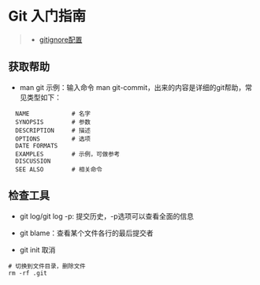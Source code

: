 # Git 入门指南

> * [gitignore配置](http://www.cnblogs.com/haiq/archive/2012/12/26/2833746.html)

## 获取帮助
- man git
示例：输入命令 man git-commit，出来的内容是详细的git帮助，常见类型如下：
```
  NAME            # 名字
  SYNOPSIS        # 参数
  DESCRIPTION     # 描述
  OPTIONS         # 选项
  DATE FORMATS
  EXAMPLES        # 示例，可做参考
  DISCUSSION
  SEE ALSO        # 相关命令
```
## 检查工具
- git log/git log -p: 提交历史，-p选项可以查看全面的信息
- git blame：查看某个文件各行的最后提交者

- git init 取消
```
# 切换到文件目录，删除文件
rm -rf .git 
```